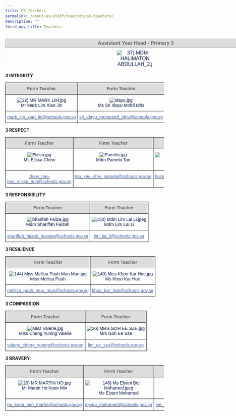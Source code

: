 ```yaml
---
title: P3 Teachers
permalink: /about-us/staff/teachers/p3-teachers/
description: ""
third_nav_title: Teachers
---
```

<table style="margin: 0px; outline: 0px; padding: 0px; border-collapse: collapse; color: rgb(8, 26, 74); font-family: Rubik, sans-serif; font-size: 16px; font-style: normal; font-variant-ligatures: normal; font-variant-caps: normal; font-weight: 400; letter-spacing: normal; orphans: 2; text-align: left; text-transform: none; white-space: normal; widows: 2; word-spacing: 0px; -webkit-text-stroke-width: 0px; text-decoration-thickness: initial; text-decoration-style: initial; text-decoration-color: initial; width: 936.898px; border: none; height: 94px;" width="0" cellpadding="0" cellspacing="0" border="1"><tbody style="margin: 0px; outline: 0px; padding: 0px;"><tr style="margin: 0px; outline: 0px; padding: 0px;"><td style="margin: 0px; outline: 0px; padding: 1.5pt; width: 817px; border: 1pt solid rgb(170, 170, 170); background: rgb(221, 221, 221);" width="432"><div style="margin: 0px; outline: 0px; padding: 0px; line-height: normal; text-align: center;" align="center"><font style="margin: 0px; outline: 0px; padding: 0px; line-height: 22.4px; font-family: Rubik, sans-serif !important; font-size: 1rem !important;" size="2"><b style="margin: 0px; outline: 0px; padding: 0px;"><span style="margin: 0px; outline: 0px; padding: 0px; line-height: 22.4px; font-family: Rubik, sans-serif !important; font-size: 1rem !important; color: rgb(102, 102, 102);">&nbsp;Assistant&nbsp;</span><span style="margin: 0px; outline: 0px; padding: 0px; line-height: 22.4px; font-family: Rubik, sans-serif !important; font-size: 1rem !important;"><font style="margin: 0px; outline: 0px; padding: 0px; line-height: 22.4px; font-family: Rubik, sans-serif !important; font-size: 1rem !important;" color="#666666">Year Head -&nbsp;</font></span></b><font style="margin: 0px; outline: 0px; padding: 0px; line-height: 22.4px; font-family: Rubik, sans-serif !important; font-size: 1rem !important;" color="#666666"><b style="margin: 0px; outline: 0px; padding: 0px; text-align: left;" class=""><span style="margin: 0px; outline: 0px; padding: 0px; line-height: 22.4px; font-family: Rubik, sans-serif !important; font-size: 1rem !important;" class="">Primary 3</span></b></font></font></div><b style="margin: 0px; outline: 0px; padding: 0px; color: inherit; text-align: center; font-size: small;"></b></td></tr><tr style="margin: 0px; outline: 0px; padding: 0px;"><td style="margin: 0px; outline: 0px; padding: 7px;"><div style="margin: 0px; outline: 0px; padding: 0px; line-height: normal; text-align: center;" align="center"></div><div style="margin: 0px; outline: 0px; padding: 0px; line-height: normal; text-align: center;" align="center"><img style="margin: auto; outline: none; padding: 0px; border: none; clear: both; display: block; max-width: 100%; height: 143px; width: 116px;" class="ive_eobj_center" alt="37) MDM HALIMATON ABDULLAH_2.jpg" src="![](/images/37)%20MDM%20HALIMATON%20ABDULLAH_2.jpeg)"><font style="margin: 0px; outline: 0px; padding: 0px; line-height: 22.4px; font-family: Rubik, sans-serif !important; font-size: 1rem !important;">Mdm Halimaton Abdullah</font></div></td></tr><tr style="margin: 0px; outline: 0px; padding: 0px;"><td style="margin: 0px; outline: 0px; padding: 7px;"><div style="margin: 0px; outline: 0px; padding: 0px; line-height: normal; text-align: center;" align="center"><font style="margin: 0px; outline: 0px; padding: 0px; line-height: 22.4px; font-family: Rubik, sans-serif !important; font-size: 1rem !important; background-color: rgb(255, 255, 255);" size="2" color="#0b5394"></font></div><div style="margin: 0px; outline: 0px; padding: 0px; line-height: 22.4px;" align="center" class=""><font style="margin: 0px; outline: 0px; padding: 0px; line-height: 22.4px; font-family: Rubik, sans-serif !important; font-size: 1rem !important;" size="2"><font style="margin: 0px; outline: 0px; padding: 0px; line-height: 22.4px; font-family: Rubik, sans-serif !important; font-size: 1rem !important;"><span style="margin: 0px; outline: 0px; padding: 0px; line-height: 22.4px; font-family: Rubik, sans-serif !important; font-size: 1rem !important; background-color: rgb(255, 255, 255);"><font style="margin: 0px; outline: 0px; padding: 0px; line-height: 22.4px; font-family: Rubik, sans-serif !important; font-size: 1rem !important;" color="#0b5394">halimaton_abdullah@schools.gov.sg</font></span></font></font></div></td></tr></tbody></table>

**3 INTEGRITY**

<style type="text/css">
.tg  {border-collapse:collapse;border-spacing:0;}
.tg td{border-color:black;border-style:solid;border-width:1px;font-family:Arial, sans-serif;font-size:14px;
  overflow:hidden;padding:10px 5px;word-break:normal;}
.tg th{border-color:black;border-style:solid;border-width:1px;font-family:Arial, sans-serif;font-size:14px;
  font-weight:normal;overflow:hidden;padding:10px 5px;word-break:normal;}
.tg .tg-hp8w{color:#081A4A;text-align:center;vertical-align:top}
.tg .tg-a4yv{background-color:#DDD;color:#666;font-weight:bold;text-align:center;vertical-align:top}
.tg .tg-8k3w{color:#4067AE;text-align:center;vertical-align:top}
</style>
<table class="tg">
<thead>
  <tr>
    <th class="tg-a4yv">Form Teacher</th>
    <th class="tg-a4yv">Form Teacher</th>
    <th class="tg-a4yv">Form Teacher</th>
  </tr>
</thead>
<tbody>
  <tr>
    <td class="tg-hp8w"><img src="![](/images/22)%20MR%20MARK%20LIM.jpeg)" alt="22) MR MARK LIM.jpg" width="114" height="144"><br>Mr Mark Lim Xian Jin<br></td>
    <td class="tg-hp8w"><img src="![](/images/Idayu.jpeg)" alt="Idayu.jpg" width="114" height="152"><br>Ms Sri Idayu Mohd Idris<br></td>
    <td class="tg-hp8w"><img src="![](/images/64)%20MR%20MOHD%20HASRI%202.jpeg)" alt="64) MR MOHD HASRI 2.jpg" width="105" height="134"><br>Mr Mohd Hasri Bahari <br></td>
  </tr>
  <tr>
    <td class="tg-8k3w"><a href="mailto:mark_lim_xian_jin@schools.gov.sg"><span style="text-decoration:none;color:#4067AE">mark_lim_xian_jin@schools.gov.sg</span></a></td>
    <td class="tg-8k3w"><a href="mailto:sri_idayu_mohamed_idris@schools.gov.sg"><span style="text-decoration:none;color:#4067AE">sri_idayu_mohamed_idris@schools.gov.sg</span></a><br></td>
    <td class="tg-8k3w"><a href="mailto:mohd_hasri_bahari@schools.gov.sg"><span style="text-decoration:none;color:#4067AE">mohd_hasri_bahari@schools.gov.sg</span></a></td>
  </tr>
</tbody>
</table>

**3 RESPECT**

<style type="text/css">
.tg  {border-collapse:collapse;border-spacing:0;}
.tg td{border-color:black;border-style:solid;border-width:1px;font-family:Arial, sans-serif;font-size:14px;
  overflow:hidden;padding:10px 5px;word-break:normal;}
.tg th{border-color:black;border-style:solid;border-width:1px;font-family:Arial, sans-serif;font-size:14px;
  font-weight:normal;overflow:hidden;padding:10px 5px;word-break:normal;}
.tg .tg-hp8w{color:#081A4A;text-align:center;vertical-align:top}
.tg .tg-a4yv{background-color:#DDD;color:#666;font-weight:bold;text-align:center;vertical-align:top}
.tg .tg-8k3w{color:#4067AE;text-align:center;vertical-align:top}
</style>
<table class="tg">
<thead>
  <tr>
    <th class="tg-a4yv">Form Teacher</th>
    <th class="tg-a4yv">Form Teacher </th>
    <th class="tg-a4yv">Form Teacher </th>
  </tr>
</thead>
<tbody>
  <tr>
    <td class="tg-hp8w"><img src="![](/images/Elissa.jpeg)" alt="Elissa.jpg" width="118" height="151"><br>Ms Elissa Chew <br></td>
    <td class="tg-hp8w"><img src="![](/images/Pamela.jpeg)" alt="Pamela.jpg" width="114" height="152"><br>Mdm Pamela Tan <br></td>
    <td class="tg-hp8w"><img src="![](/images/37)%20MDM%20HALIMATON%20ABDULLAH_2.jpeg)" alt="37) MDM HALIMATON ABDULLAH_2.jpg" width="119" height="147"><br>Mdm Halimaton Abdullah<br></td>
  </tr>
  <tr>
    <td class="tg-8k3w"><a href="mailto:chew_mei-hua_elissa_ann@schools.gov.sg"><span style="text-decoration:none;color:#4067AE">chew_mei-hua_elissa_ann@schools.gov.sg</span></a><br></td>
    <td class="tg-8k3w"><a href="mailto:tan_yee_chie_pamela@schools.gov.sg"><span style="text-decoration:none;color:#4067AE">tan_yee_chie_pamela@schools.gov.sg</span></a></td>
    <td class="tg-8k3w"><a href="mailto:halimaton_abdullah@schools.gov.sg"><span style="text-decoration:none;color:#4067AE">halimaton_abdullah@schools.gov.sg</span></a></td>
  </tr>
</tbody>
</table>

**3 RESPONSIBILITY**

<style type="text/css">
.tg  {border-collapse:collapse;border-spacing:0;}
.tg td{border-color:black;border-style:solid;border-width:1px;font-family:Arial, sans-serif;font-size:14px;
  overflow:hidden;padding:10px 5px;word-break:normal;}
.tg th{border-color:black;border-style:solid;border-width:1px;font-family:Arial, sans-serif;font-size:14px;
  font-weight:normal;overflow:hidden;padding:10px 5px;word-break:normal;}
.tg .tg-hp8w{color:#081A4A;text-align:center;vertical-align:top}
.tg .tg-a4yv{background-color:#DDD;color:#666;font-weight:bold;text-align:center;vertical-align:top}
.tg .tg-8k3w{color:#4067AE;text-align:center;vertical-align:top}
</style>
<table class="tg">
<thead>
  <tr>
    <th class="tg-a4yv">Form Teacher</th>
    <th class="tg-a4yv">Form Teacher</th>
  </tr>
</thead>
<tbody>
  <tr>
    <td class="tg-hp8w"><img src="![](/images/Sharifah%20Faiiza.jpeg)" alt="Sharifah Faiiza.jpg" width="124" height="165"><br>Mdm Shariffah Faizah</td>
    <td class="tg-hp8w"><img src="![](/images/150)%20Mdm%20Lim%20Lai%20Li.jpeg)" alt="150) Mdm Lim Lai Li.jpeg" width="120" height="156"><br>Mdm Lim Lai Li<br></td>
  </tr>
  <tr>
    <td class="tg-8k3w"><a href="mailto:shariffah_faizah_hassan@schools.gov.sg"><span style="text-decoration:none;color:#4067AE">shariffah_faizah_hassan@schools.gov.sg</span></a></td>
    <td class="tg-8k3w"><a href="mailto:lim_lai_li@schools.gov.sg"><span style="text-decoration:none;color:#4067AE">lim_lai_li@schools.gov.sg</span></a></td>
  </tr>
</tbody>
</table>

**3 RESILIENCE**

<style type="text/css">
.tg  {border-collapse:collapse;border-spacing:0;}
.tg td{border-color:black;border-style:solid;border-width:1px;font-family:Arial, sans-serif;font-size:14px;
  overflow:hidden;padding:10px 5px;word-break:normal;}
.tg th{border-color:black;border-style:solid;border-width:1px;font-family:Arial, sans-serif;font-size:14px;
  font-weight:normal;overflow:hidden;padding:10px 5px;word-break:normal;}
.tg .tg-hp8w{color:#081A4A;text-align:center;vertical-align:top}
.tg .tg-a4yv{background-color:#DDD;color:#666;font-weight:bold;text-align:center;vertical-align:top}
.tg .tg-8k3w{color:#4067AE;text-align:center;vertical-align:top}
</style>
<table class="tg">
<thead>
  <tr>
    <th class="tg-a4yv">Form Teacher</th>
    <th class="tg-a4yv">Form Teacher</th>
  </tr>
</thead>
<tbody>
  <tr>
    <td class="tg-hp8w"><img src="![](/images/144)%20Miss%20Mellisa%20Puah%20Mun%20Mun.jpeg)" alt="144) Miss Mellisa Puah Mun Mun.jpg" width="112" height="140"><br>Miss Mellisa Puah</td>
    <td class="tg-hp8w"><img src="![](/images/140)%20Miss%20Khoo%20Kar%20Hoe.jpeg)" alt="140) Miss Khoo Kar Hoe.jpg" width="111" height="140"><br>Ms Khoo Kar Hoe<br></td>
  </tr>
  <tr>
    <td class="tg-8k3w"><a href="mailto:mellisa_puah_mun_mun@schools.gov.sg"><span style="text-decoration:none;color:#4067AE">mellisa_puah_mun_mun@schools.gov.sg</span></a></td>
    <td class="tg-8k3w"><a href="mailto:khoo_kar_hoe@schools.gov.sg"><span style="text-decoration:none;color:#4067AE">khoo_kar_hoe@schools.gov.sg</span></a></td>
  </tr>
</tbody>
</table>

**3 COMPASSION**

<style type="text/css">
.tg  {border-collapse:collapse;border-spacing:0;}
.tg td{border-color:black;border-style:solid;border-width:1px;font-family:Arial, sans-serif;font-size:14px;
  overflow:hidden;padding:10px 5px;word-break:normal;}
.tg th{border-color:black;border-style:solid;border-width:1px;font-family:Arial, sans-serif;font-size:14px;
  font-weight:normal;overflow:hidden;padding:10px 5px;word-break:normal;}
.tg .tg-hp8w{color:#081A4A;text-align:center;vertical-align:top}
.tg .tg-a4yv{background-color:#DDD;color:#666;font-weight:bold;text-align:center;vertical-align:top}
.tg .tg-8k3w{color:#4067AE;text-align:center;vertical-align:top}
</style>
<table class="tg">
<thead>
  <tr>
    <th class="tg-a4yv">Form Teacher</th>
    <th class="tg-a4yv">Form Teacher</th>
  </tr>
</thead>
<tbody>
  <tr>
    <td class="tg-hp8w"><img src="![](/images/Miss%20Valerie.jpeg)" alt="Miss Valerie.jpg" width="101" height="128"><br>Miss Cheng Yuning Valerie</td>
    <td class="tg-hp8w"><img src="![](/images/36)%20MRS%20GOH%20EE%20SZE.jpeg)" alt="36) MRS GOH EE SZE.jpg" width="106" height="135"><br>Mrs Goh Ee Sze<br></td>
  </tr>
  <tr>
    <td class="tg-8k3w"><a href="mailto:valerie_cheng_yuning@schools.gov.sg"><span style="text-decoration:none;color:#4067AE">valerie_cheng_yuning@schools.gov.sg</span></a><br></td>
    <td class="tg-8k3w"><a href="mailto:lim_ee_sze@schools.gov.sg"><span style="text-decoration:none;color:#4067AE">lim_ee_sze@schools.gov.sg</span></a></td>
  </tr>
</tbody>
</table>

**3 BRAVERY**

<style type="text/css">
.tg  {border-collapse:collapse;border-spacing:0;}
.tg td{border-color:black;border-style:solid;border-width:1px;font-family:Arial, sans-serif;font-size:14px;
  overflow:hidden;padding:10px 5px;word-break:normal;}
.tg th{border-color:black;border-style:solid;border-width:1px;font-family:Arial, sans-serif;font-size:14px;
  font-weight:normal;overflow:hidden;padding:10px 5px;word-break:normal;}
.tg .tg-hp8w{color:#081A4A;text-align:center;vertical-align:top}
.tg .tg-a4yv{background-color:#DDD;color:#666;font-weight:bold;text-align:center;vertical-align:top}
.tg .tg-8k3w{color:#4067AE;text-align:center;vertical-align:top}
</style>
<table class="tg">
<thead>
  <tr>
    <th class="tg-a4yv">Form Teacher</th>
    <th class="tg-a4yv">Form Teacher </th>
    <th class="tg-a4yv">Form Teacher </th>
  </tr>
</thead>
<tbody>
  <tr>
    <td class="tg-hp8w"><img src="![](/images/20)%20MR%20MARTIN%20HO.jpeg)" alt="20) MR MARTIN HO.jpg" width="119" height="151"><br>Mr Martin Ho Koon Min<br></td>
    <td class="tg-hp8w"><img src="![](/images/148)%20Ms%20Elyani%20Bte%20Mohamed.jpeg)" alt="148) Ms Elyani Bte Mohamed.jpeg" width="110" height="141"><br>Ms Elyani Mohamed<br></td>
    <td class="tg-hp8w"><img src="![](/images/Edited.jpeg)" alt="Edited.jpg" width="98" height="145"><br>Ms Lee Xuan Harn</td>
  </tr>
  <tr>
    <td class="tg-8k3w"><a href="mailto:ho_koon_min_martin@schools.gov.sg"><span style="text-decoration:none;color:#4067AE">ho_koon_min_martin@schools.gov.sg</span></a><br></td>
    <td class="tg-8k3w"><a href="mailto:Elyani_MOHAMED@schools.gov.sg"><span style="text-decoration:none;color:#4067AE">elyani_mohamed@schools.gov.sg</span></a></td>
    <td class="tg-8k3w"><a href="mailto:lee_xuan_harn@schools.gov.sg"><span style="text-decoration:none;color:#4067AE">lee_xuan_harn@schools.gov.sg</span></a></td>
  </tr>
</tbody>
</table>